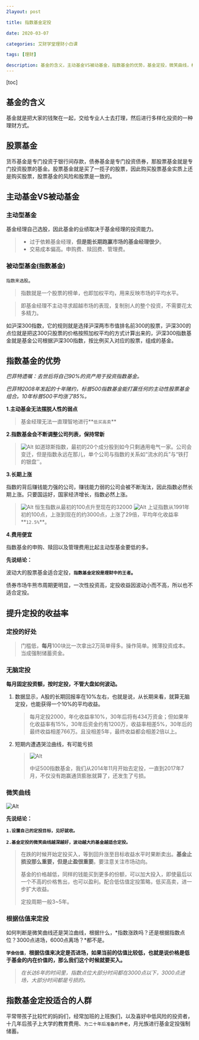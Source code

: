 ```yaml
---
2layout: post

title: 指数基金定投

date: 2020-03-07

categories: 艾财学堂理财小白课

tags: [理财]

description: 基金的含义，主动基金VS被动基金，指数基金的优势，基金定投，微笑曲线，根据估值来定投
---
```


[toc]

## 基金的含义

基金就是把大家的钱聚在一起，交给专业人士去打理，然后进行多样化投资的一种理财方式。

## 股票基金

货币基金是专门投资于银行间存款，债券基金是专门投资债券，那股票基金就是专门投资股票的基金。股票基金就是买了一揽子的股票，因此购买股票基金实质上还是购买股票，股票基金的风险和股票是一致的。

## 主动基金VS被动基金

### 主动型基金

基金经理自己选股，因此基金的业绩取决于基金经理的投资能力。

> - 过于依赖基金经理，**但是能长期跑赢市场的基金经理很少**。
> - 交易成本偏高。申购费、赎回费、管理费。

### 被动型基金(指数基金)

`指数来选股`。

> 指数就是一个股票的榜单，也即加权平均，用来反映市场的平均水平。

> 即基金经理不主动寻求超越市场的表现，复制别人的整个投资，不需要花太多精力。

如沪深300指数，它的规则就是选择沪深两市市值排名前300的股票，沪深300的点位就是把这300只股票的价格按照加权平均的方式计算出来的，沪深300指数基金就是基金公司根据沪深300指数，按比例买入对应的股票，组成的基金。

## 指数基金的优势

*巴菲特遗嘱：去世后将自己90%的资产用于投资指数基金。*

*巴菲特2008年发起的十年赌约，标普500指数基金能打赢任何的主动性股票基金组合。10年标普500平均涨了85%。*

**1.主动基金无法摆脱人性的弱点**

> 基金经理无法一直理智地进行**`低买高卖`**

**2.指数基金会不断调整公司列表，保持常新**

> ![Alt](https://user-images.githubusercontent.com/35519242/76144191-db6faf00-60b8-11ea-9ef1-05487b2c1c8e.png)
> 如道琼斯指数，最初的20个成分股到如今只剩通用电气一家。公司会变迁，但是指数永远在那儿，单个公司与指数的关系如“流水的兵”与“铁打的银盘''。

**3.长期上涨**

指数的背后赚钱能力强的公司，赚钱能力弱的公司会被不断淘汰，因此指数必然长期上涨。只要国运好，国家经济增长，指数必然上涨。

> ![Alt](https://user-images.githubusercontent.com/35519242/76144217-ffcb8b80-60b8-11ea-9195-8177a97ab9b7.png)
> 恒生指数从最初的100点升至现在的32000
> ![Alt](https://user-images.githubusercontent.com/35519242/76144226-140f8880-60b9-11ea-8338-0f582e259a30.png)
> 上证指数从1991年初的100点，上涨到现在的约3000点，上涨了29倍，平均年化收益率**`12.5%`**。

**4.费用便宜**

指数基金的申购、赎回以及管理费用比起主动型基金要低的多。



**先说结论：**

波动大的股票基金适合定投，**`指数基金定投是理财中的王者`。**

债券市场牛熊市周期更明显，一次性投资高，定投收益因波动小而不高，所以也不适合定投。

## 提升定投的收益率

### 定投的好处

>门槛低，**每月**100块比一次拿出2万简单得多。操作简单。摊薄投资成本。当成强制储蓄资金。
>

### 无脑定投

**每月固定投资额，按时定投，不管大盘如何波动。**

1. 数据显示，A股的长期回报率在10%左右，也就是说，从长期来看，就算无脑定投，也能获得一个10%的平均收益。

   > 每月定投2000，年化收益率10%，30年后将有434万资金；但如果年化收益率有15%，30年后资金约有1200万，收益率相差5%，30年后的最终收益相差766万。且没相差5年，最终收益都会相差2倍以上。

2. 短期内遭遇哭泣曲线，有可能亏损

   > ![Alt](https://user-images.githubusercontent.com/35519242/76143450-8af55300-60b2-11ea-87ca-413bf2e64987.png)
   >
   > 中证500指数基金，我们从2014年11月开始去定投，一直到2017年7月，不仅没有跑赢通货膨胀就算了，还发生了亏损。

### 微笑曲线

![Alt](https://user-images.githubusercontent.com/35519242/76143592-ab71dd00-60b3-11ea-89b6-cacbe84d5461.png)

**先说结论：**

**`1.设置自己的定投目标，见好就收。`** 

**`2.基金定投的微笑曲线越深越好，波动越大的基金越适合定投。`**

> 在跌的时候开始定投买入，等到回升涨至目标收益水平时果断卖出。**基金止损没那么重要，但是止盈很重要**。要注意关注市场动向。
>
> 基金的价格越低，同样的钱能买到更多的份额，可以加大投入，即使最后以一个不高的价格售出，也可以盈利。配合低估值定投策略，低买高卖，进一步扩大收益。
>
> 定投周期一般3~5年。

### 根据估值来定投 

如何判断是微笑曲线还是哭泣曲线，根据什么，*指数涨跌吗？还是根据指数点位？3000点进场，6000点离场？*都不是。 

**`学会估值`**，**根据估值来决定是否进场，如果当前的估值比较低，也就是说价格是低于基金的内在价值的，那么我们这个时候就要买入。** 

> *在长达6年的时间里，指数点位大部分时间都在3000点以下，3000点进场，大部分时间都是亏损的。*

## 指数基金定投适合的人群

平常带孩子比较忙的妈妈们，经常加班的上班族们，以及喜好中低风险的投资者，十几年后孩子上大学的教育费用、`为二十年后准备的养老`，月光族进行基金定投强制储蓄。

